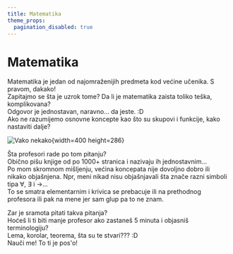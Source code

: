 ```yaml
---
title: Matematika
theme_props:
  pagination_disabled: true
---
```


# Matematika


Matematika je jedan od najomraženijih predmeta kod većine učenika.
S pravom, dakako!  
Zapitajmo se šta je uzrok tome?
Da li je matematika zaista toliko teška, komplikovana?  
Odgovor je jednostavan, naravno... da jeste. :D  
Ako ne razumijemo osnovne koncepte kao što su skupovi i funkcije, kako nastaviti dalje?

![Vako nekako](https://i.imgur.com/UOhQzH5.gif){width=400 height=286}

Šta profesori rade po tom pitanju?  
Obično pišu knjige od po 1000+ stranica i nazivaju ih jednostavnim...  
Po mom skromnom mišljenju, većina koncepata nije dovoljno dobro ili nikako objašnjena.
Npr, meni nikad nisu objašnjavali šta znače razni simboli tipa $\forall$, $\exists$ i $\rightarrow$...  
To se smatra elementarnim i krivica se prebacuje ili na prethodnog profesora ili
pak na mene jer sam glup pa to ne znam.

Zar je sramota pitati takva pitanja?  
Hoćeš li ti biti manje profesor ako zastaneš 5 minuta i objasniš terminologiju?  
Lema, korolar, teorema, šta su te stvari??? :D  
Nauči me! To ti je pos'o!

